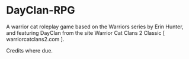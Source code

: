 # DayClan-RPG
A warrior cat roleplay game based on the Warriors series by Erin Hunter, and featuring DayClan from the site Warrior Cat Clans 2 Classic [ warriorcatclans2.com ].

Credits where due.
